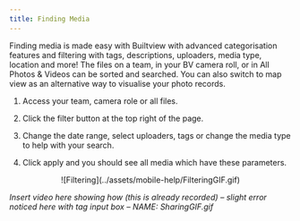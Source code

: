 ```yaml
---
title: Finding Media
---
```


Finding media is made easy with Builtview with advanced categorisation features and filtering with tags, descriptions, uploaders, media type, location and more! The files on a team, in your BV camera roll, or in All Photos & Videos can be sorted and searched. You can also switch to map view as an alternative way to visualise your photo records. 

1)	Access your team, camera role or all files.

2)	Click the filter button at the top right of the page.

3)	Change the date range, select uploaders, tags or change the media type to help with your search.

4)	Click apply and you should see all media which have these parameters.

<center>
![Filtering](../assets/mobile-help/FilteringGIF.gif)
</center>

*Insert video here showing how (this is already recorded) – slight error noticed here with tag input box – NAME: SharingGIF.gif*

